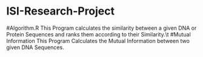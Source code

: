 # ISI-Research-Project
#Algorithm.R 
This Program calculates the similarity between a given DNA or Protein Sequences and ranks them according to their Similarity.\t
#Mutual Information
This Program Calculates the Mutual Information between two given DNA Sequences. 
